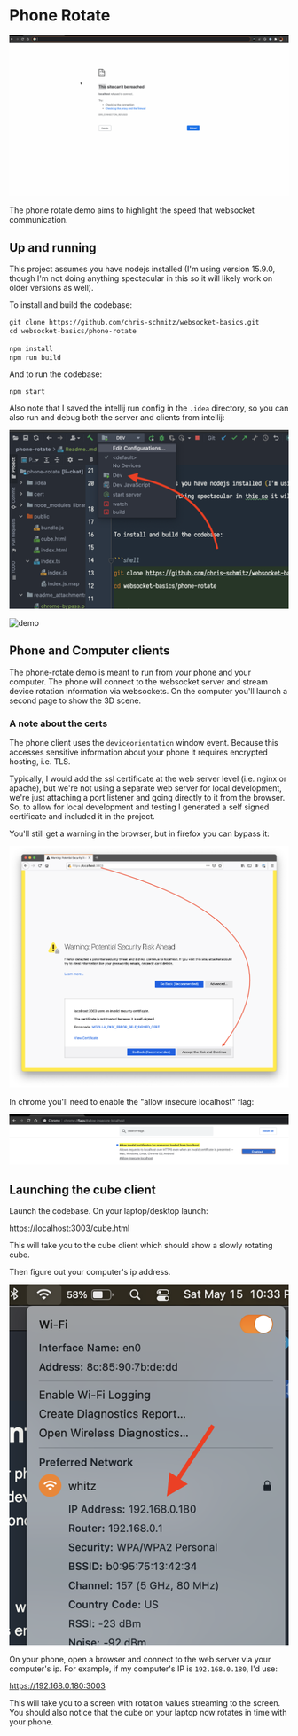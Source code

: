 # Phone Rotate

![demo](./readme_attachments/demo.gif)

The phone rotate demo aims to highlight the speed that websocket communication.

## Up and running

This project assumes you have nodejs installed (I'm using version 15.9.0, though I'm not doing anything spectacular in this so it will likely work on older
versions as well).

To install and build the codebase:

```shell
git clone https://github.com/chris-schmitz/websocket-basics.git
cd websocket-basics/phone-rotate

npm install
npm run build
```

And to run the codebase:

```shell
npm start
```

Also note that I saved the intellij run config in the `.idea` directory, so you can also run and debug both the server and clients from intellij:

![run configs](./readme_attachments/intellij-run-configs.png)

![demo]()

## Phone and Computer clients

The phone-rotate demo is meant to run from your phone and your computer. The phone will connect to the websocket server and stream device rotation information
via websockets. On the computer you'll launch a second page to show the 3D scene.

### A note about the certs

The phone client uses the `deviceorientation` window event. Because this accesses sensitive information about your phone it requires encrypted hosting, i.e.
TLS.

Typically, I would add the ssl certificate at the web server level (i.e. nginx or apache), but we're not using a separate web server for local development,
we're just attaching a port listener and going directly to it from the browser. So, to allow for local development and testing I generated a self signed
certificate and included it in the project.

You'll still get a warning in the browser, but in firefox you can bypass it:

![firefox bypass](./readme_attachments/firefox-bypass.png)

In chrome you'll need to enable the "allow insecure localhost" flag:

![chrome bypass](./readme_attachments/chrome-bypass.png)

## Launching the cube client

Launch the codebase. On your laptop/desktop launch:

https://localhost:3003/cube.html

This will take you to the cube client which should show a slowly rotating cube.

Then figure out your computer's ip address.

![ip address](./readme_attachments/ip-address.png)

On your phone, open a browser and connect to the web server via your computer's ip. For example, if my computer's IP is `192.168.0.180`, I'd use:

https://192.168.0.180:3003

This will take you to a screen with rotation values streaming to the screen. You should also notice that the cube on your laptop now rotates in time with your
phone.


